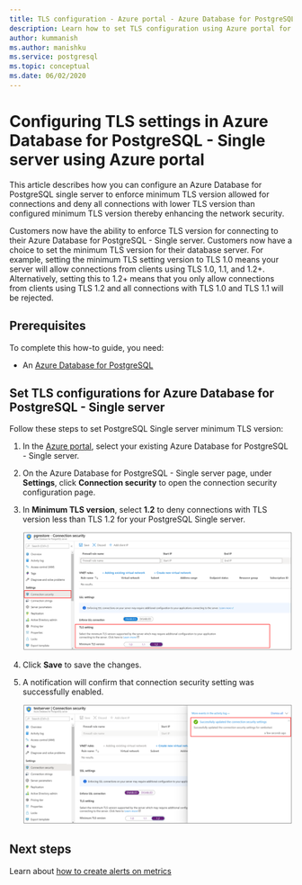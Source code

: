 ```yaml
---
title: TLS configuration - Azure portal - Azure Database for PostgreSQL - Single server
description: Learn how to set TLS configuration using Azure portal for your Azure Database for PostgreSQL Single server 
author: kummanish
ms.author: manishku
ms.service: postgresql
ms.topic: conceptual
ms.date: 06/02/2020
---
```


# Configuring TLS settings in Azure Database for PostgreSQL - Single server using Azure portal

This article describes how you can configure an Azure Database for PostgreSQL single server to enforce minimum TLS version allowed for connections and deny all connections with lower TLS version than configured minimum TLS version thereby enhancing the network security.

Customers now have the ability to enforce TLS version for connecting to their Azure Database for PostgreSQL - Single server. Customers now have a choice to set the minimum TLS version for their database server. For example, setting the minimum TLS setting version to TLS 1.0 means your server will allow connections from clients using TLS 1.0, 1.1, and 1.2+. Alternatively, setting this to 1.2+ means that you only allow connections from clients using TLS 1.2 and all connections with TLS 1.0 and TLS 1.1 will be rejected.

## Prerequisites

To complete this how-to guide, you need:

* An [Azure Database for PostgreSQL](quickstart-create-server-database-portal.md)

## Set TLS configurations for Azure Database for PostgreSQL - Single server

Follow these steps to set PostgreSQL Single server minimum TLS version:

1. In the [Azure portal](https://portal.azure.com/), select your existing Azure Database for PostgreSQL - Single server.

1.  On the Azure Database for PostgreSQL - Single server page, under **Settings**, click **Connection security** to open the connection security configuration page.

1. In **Minimum TLS version**, select **1.2** to deny connections with TLS version less than TLS 1.2 for your PostgreSQL Single server.

    ![Azure Database for PostgreSQL Single - server TLS configuration](./media/howto-tls-configurations/setting-tls-value.png)

1. Click **Save** to save the changes.

1. A notification will confirm that connection security setting was successfully enabled.

    ![Azure Database for PostgreSQL - Single server TLS configuration success](./media/howto-tls-configurations/setting-tls-value-success.png)

## Next steps

Learn about [how to create alerts on metrics](howto-alert-on-metric.md)
